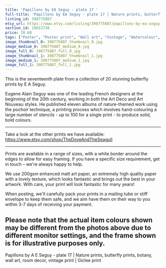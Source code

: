 ```yaml
---
title: 'Papillons by EA Seguy - plate 17 '
full-title: 'Papillons by EA Seguy - plate 17 | Nature prints, butterfly prints, pattern, botany, wall art, room decor, vintage print |  High quality'
listing_id: 398775887
etsy_url: https://www.etsy.com/listing/398775887/papillons-by-ea-seguy-plate-17-nature?utm_source=site&utm_medium=api&utm_campaign=api
section_id: 19013728
price: 10.60
tags: ["Poster", "Poster print", "Wall art", "Vintage", "Watercolour", "Nature", "Botanical art", "Wildlife", "Nature print", "Butterfly print", "Butterfly art", "Butterfly poster", "High quality print", "Papillons"]
image_thumbnail_0: 398775887_thumbnail_0.jpg
image_medium_0: 398775887_medium_0.jpg
image_full_0: 398775887_full_0.jpg
image_thumbnail_1: 398775887_thumbnail_1.jpg
image_medium_1: 398775887_medium_1.jpg
image_full_1: 398775887_full_1.jpg
---
```

This is the seventeenth plate from a collection of 20 stunning butterfly prints by E A Seguy.

Eugene Alain Seguy was one of the leading French designers at the beginning of the 20th century, working in both the Art Deco and Art Nouveau styles. He published eleven albums of nature-themed work using the pochoir technique, a printing process which involves hand-colouring a large number of stencils - up to 100 for a single print -  to produce solid, bold colours.

---

Take a look at the other prints we have available: https://www.etsy.com/shop/TheDoveAndTheSeagull

---

Prints are available in a range of sizes, with a white border around the edges to allow for easy framing. If you have a specific size requirement, get in touch – we&#39;re always happy to help.

We use 200gsm enhanced matt art paper, an extremely high quality paper with a lovely texture, which looks fantastic and brings out the best in your artwork. With care, your print will look fantastic for many years!

When posting, we&#39;ll carefully pack your prints in a mailing tube or stiff envelope to keep them safe, and we aim have them on their way to you within 3-7 days of receiving your payment.

Please note that the actual item colours shown may be different from the photos above due to different monitor settings, and the frame shown is for illustrative purposes only.
---

Papillons by A E Seguy - plate 17 | Nature prints, butterfly prints, botany, wall art, room decor, vintage print | Giclee print
